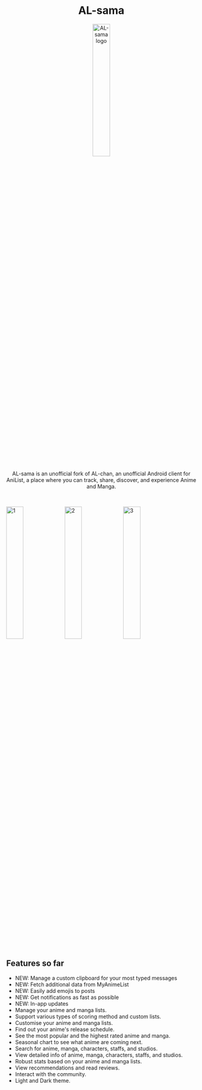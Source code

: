 
<h1 align="center">AL-sama</h1>
<p align="center"><img alt="AL-sama logo" src="https://raw.githubusercontent.com/ZenT3600/AL-sama/master/app/src/main/ic_launcher.png" width="30%"></p>

<p align="center">AL-sama is an unofficial fork of AL-chan, an unofficial Android client for AniList, a place where you can track, share, discover, and experience Anime and Manga.</p>

<br>

<img alt="1" src="https://raw.githubusercontent.com/ZenT3600/AL-sama/master/imgs/1.png" width="30%"> <img alt="2" src="https://raw.githubusercontent.com/ZenT3600/AL-sama/master/imgs/2.png" width="30%"> <img alt="3" src="https://raw.githubusercontent.com/ZenT3600/AL-sama/master/imgs/3.png" width="30%">

## Features so far
- NEW: Manage a custom clipboard for your most typed messages
- NEW: Fetch additional data from MyAnimeList
- NEW: Easily add emojis to posts
- NEW: Get notifications as fast as possible
- NEW: In-app updates
- Manage your anime and manga lists.
- Support various types of scoring method and custom lists.
- Customise your anime and manga lists.
- Find out your anime's release schedule.
- See the most popular and the highest rated anime and manga.
- Seasonal chart to see what anime are coming next.
- Search for anime, manga, characters, staffs, and studios.
- View detailed info of anime, manga, characters, staffs, and studios.
- Robust stats based on your anime and manga lists.
- View recommendations and read reviews.
- Interact with the community.
- Light and Dark theme.

